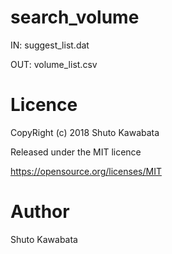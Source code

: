 # search_volume

IN: suggest_list.dat

OUT: volume_list.csv

# Licence

CopyRight (c) 2018 Shuto Kawabata

Released under the MIT licence

https://opensource.org/licenses/MIT

# Author
Shuto Kawabata
